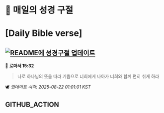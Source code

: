 # 🙏 매일의 성경 구절
# [Daily Bible verse]
## [![README에 성경구절 업데이트](https://github.com/DONGSUKA/first_test/actions/workflows/update-readme-bible.yml/badge.svg)](https://github.com/DONGSUKA/first_test/actions/workflows/update-readme-bible.yml)
<!-- START_BIBLE_VERSE -->
📖 **로마서 15:32**
> 나로 하나님의 뜻을 따라 기쁨으로 너희에게 나아가 너희와 함께 편히 쉬게 하라

🕊️ _업데이트 시각: 2025-08-22 01:01:01 KST_
  <!-- END_BIBLE_VERSE -->
## GITHUB_ACTION
